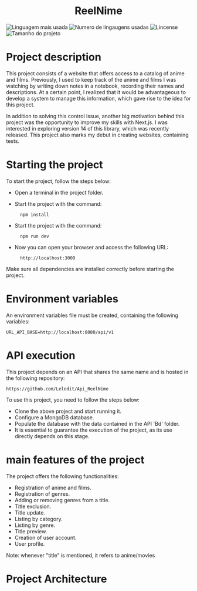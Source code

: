 <h1 align="center">ReelNime</h1>

![Linguagem mais usada](https://img.shields.io/github/languages/top/Leledit/rellnime)
![Numero de lingaugens usadas](https://img.shields.io/github/languages/count/Leledit/rellnime)
![Lincense](https://img.shields.io/github/license/Leledit/rellnime)
![Tamanho do projeto](https://img.shields.io/github/languages/code-size/Leledit/rellnime)

# Project description

This project consists of a website that offers access to a catalog of anime and films. Previously, I used to keep track of the anime and films I was watching by writing down notes in a notebook, recording their names and descriptions. At a certain point, I realized that it would be advantageous to develop a system to manage this information, which gave rise to the idea for this project.

In addition to solving this control issue, another big motivation behind this project was the opportunity to improve my skills with Next.js. I was interested in exploring version 14 of this library, which was recently released. This project also marks my debut in creating websites, containing tests.

# Starting the project

To start the project, follow the steps below:

- Open a terminal in the project folder.

- Start the project with the command:

        npm install

- Start the project with the command:

        npm run dev

- Now you can open your browser and access the following URL:

        http://localhost:3000

Make sure all dependencies are installed correctly before starting the project.

# Environment variables

An environment variables file must be created, containing the following variables:

    URL_API_BASE=http://localhost:8080/api/v1

# API execution

This project depends on an API that shares the same name and is hosted in the following repository:

    https://github.com/Leledit/Api_ReelNime

To use this project, you need to follow the steps below:

- Clone the above project and start running it.
- Configure a MongoDB database.
- Populate the database with the data contained in the API 'Bd' folder.
- It is essential to guarantee the execution of the project, as its use directly depends on this stage.

# main features of the project

The project offers the following functionalities:

- Registration of anime and films.
- Registration of genres.
- Adding or removing genres from a title.
- Title exclusion.
- Title update.
- Listing by category.
- Listing by genre.
- Title preview.
- Creation of user account.
- User profile.

Note: whenever "title" is mentioned, it refers to anime/movies

# Project Architecture


